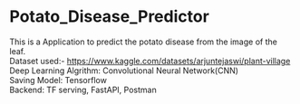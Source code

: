 # Potato_Disease_Predictor
This is a Application to predict the potato disease from the image of the leaf.<br/>
Dataset used:- https://www.kaggle.com/datasets/arjuntejaswi/plant-village<br/>
Deep Learning Algrithm: Convolutional Neural Network(CNN)<br/>
Saving Model: Tensorflow<br/>
Backend: TF serving, FastAPI, Postman<br/>
